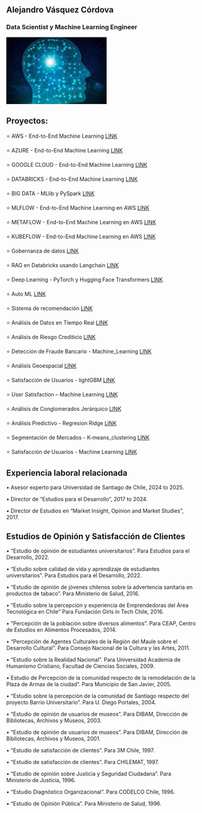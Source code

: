 ## Alejandro Vásquez Córdova 
### Data Scientist y Machine Learning Engineer

![imagen](docs/assets/images/brain_small.jpg)

## Proyectos:

⭐️  AWS - End-to-End Machine Learning                   [LINK](https://alejandrosvc.github.io/AWS--End_to_End_Machine_Learning/)

⭐️  AZURE - End-to-End Machine Learning                 [LINK](https://alejandrosvc.github.io/AZURE--End_to_End_Machine_Learning/)

⭐️  GOOGLE CLOUD - End-to-End Machine Learning          [LINK](https://alejandrosvc.github.io/GOOGLE_CLOUD--End_to_End_Machine_Learning/)

⭐️  DATABRICKS - End-to-End Machine Learning            [LINK](https://alejandrosvc.github.io/Databricks--End_to_End_Machine_Learning/)

⭐️  BIG DATA - MLlib y PySpark                          [LINK](https://alejandrosvc.github.io/Bigdata_PySpark/)

⭐️  MLFLOW - End-to-End Machine Learning en AWS         [LINK](https://alejandrosvc.github.io/MLFLOW--End_to_End_Machine_Learning_en_AWS/)

⭐️  METAFLOW - End-to-End Machine Learning en AWS       [LINK](https://alejandrosvc.github.io/METAFLOW----End_to_End_Machine_Learning_en_AWS/)

⭐️  KUBEFLOW - End-to-End Machine Learning en AWS       [LINK](https://alejandrosvc.github.io/KUBEFLOW--End_to_End_Machine_Learning_en_AWS/)

⭐️  Gobernanza de datos                                 [LINK](https://alejandrosvc.github.io/Gobernanza_de_Datos/)

⭐️  RAG en Databricks usando Langchain                  [LINK](https://alejandrosvc.github.io/RAG_en_Databricks_usando_Langchain/)

⭐️  Deep Learning - PyTorch y Hugging Face Transformers [LINK](https://alejandrosvc.github.io/DeepLearning--Analisis_de_Sentimiento_usando_PyTorch_y_Transformers/)

⭐️  Auto ML                                             [LINK](https://alejandrosvc.github.io/AutoML/)

⭐️  Sistema de recomendación                            [LINK](https://alejandrosvc.github.io/Sistema_de_Recomendacion/)

⭐️  Análisis de Datos en Tiempo Real                    [LINK](https://alejandrosvc.github.io/Analisis_de_Datos_en_Tiempo_Real/)

⭐️  Análisis de Riesgo Crediticio                       [LINK](https://alejandrosvc.github.io/Analisis_de_Riesgo_Crediticio/)

⭐️  Detección de Fraude Bancario - Machine_Learning     [LINK](https://alejandrosvc.github.io/Deteccion_de_Fraude_Bancario--Machine_Learning/)

⭐️  Análisis Geoespacial                                [LINK](https://alejandrosvc.github.io/Analisis_Geoespacial/)

⭐️  Satisfacción de Usuarios - lightGBM                 [LINK](https://alejandrosvc.github.io/Satisfaccion_de_Usuarios--lightGBM/)

⭐️  User Satisfaction – Machine Learning                [LINK](https://tinyurl.com/UserSatLightGBM/)

⭐️  Análisis de Conglomerados Jerárquico                [LINK](https://alejandrosvc.github.io/Analisis_de_Conglomerados_Jerarquico/)

⭐️  Análisis Predictivo - Regresion Ridge               [LINK](https://alejandrosvc.github.io/Analisis_Predictivo--Regresion_Ridge/)

⭐️  Segmentación de Mercados - K-means_clustering       [LINK](https://alejandrosvc.github.io/Segmentacion_de_Mercados---K-means_clustering/)

⭐️  Satisfacción de Usuarios - Machine Learning         [LINK](https://alejandrosvc.github.io/Satisfaccion_de_Usuarios--Machine_Learning/)

## Experiencia laboral relacionada

•  Asesor experto para Universidad de Santiago de Chile, 2024 to 2025.

•  Director de “Estudios para el Desarrollo”, 2017 to 2024.

•  Director de Estudios en “Market Insight, Opinion and Market Studies”, 2017.

## Estudios de Opinión y Satisfacción de Clientes

•  “Estudio de opinión de estudiantes universitarios”.
    Para Estudios para el Desarrollo, 2022.

•  “Estudio sobre calidad de vida y aprendizaje de estudiantes universitarios”.
    Para Estudios para el Desarrollo, 2022.

•  “Estudio de opinión de jóvenes chilenos sobre la advertencia sanitaria en productos de tabaco”.
    Para Ministerio de Salud, 2016.

•  “Estudio sobre la percepción y experiencia de Emprendedoras del Área Tecnológica en Chile”
    Para Fundación Girls in Tech Chile, 2016.

•  “Percepción de la población sobre diversos alimentos”.
    Para CEAP, Centro de Estudios en Alimentos Procesados, 2014.

•  “Percepción de Agentes Culturales de la Región del Maule sobre el Desarrollo Cultural”.
    Para Consejo Nacional de la Cultura y las Artes, 2011.

•  “Estudio sobre la Realidad Nacional”.
    Para Universidad Academia de Humanismo Cristiano, Facultad de Ciencias Sociales, 2009.

•  Estudio de Percepción de la comunidad respecto de la remodelación de la Plaza de Armas de la ciudad”.
    Para Municipio de San Javier, 2005.

•  “Estudio sobre la percepción de la comunidad de Santiago respecto del proyecto Barrio Universitario”.
    Para U. Diego Portales, 2004.

•  “Estudio de opinión de usuarios de museos”.
    Para DIBAM, Dirección de Bibliotecas, Archivos y Museos, 2003.

•  “Estudio de opinión de usuarios de museos”.
    Para DIBAM, Dirección de Bibliotecas, Archivos y Museos, 2001.

•  “Estudio de satisfacción de clientes”.
    Para 3M Chile, 1997.

•  “Estudio de satisfacción de clientes”.
    Para CHILEMAT, 1997.

•  “Estudio de opinión sobre Justicia y Seguridad Ciudadana”.
    Para Ministerio de Justicia, 1996.

•  “Estudio Diagnóstico Organizacional”.
    Para CODELCO Chile, 1996.

•  “Estudio de Opinión Pública”.
    Para Ministerio de Salud, 1996.
